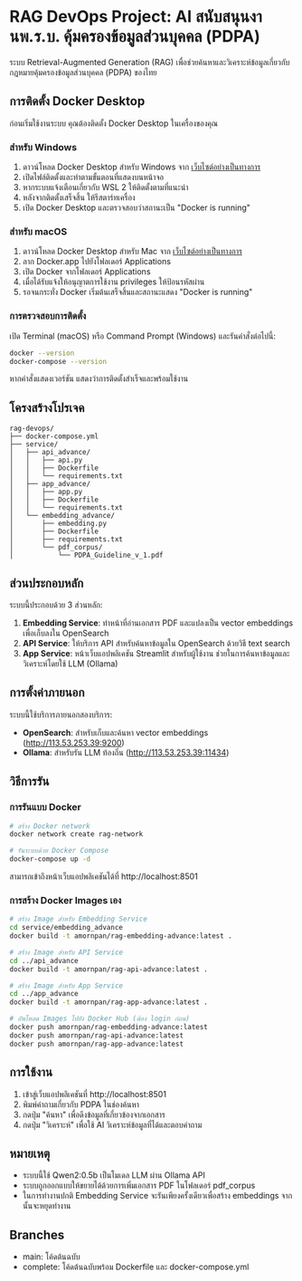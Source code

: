 # RAG DevOps Project: AI สนับสนุนงานพ.ร.บ. คุ้มครองข้อมูลส่วนบุคคล (PDPA)

ระบบ Retrieval-Augmented Generation (RAG) เพื่อช่วยค้นหาและวิเคราะห์ข้อมูลเกี่ยวกับกฎหมายคุ้มครองข้อมูลส่วนบุคคล (PDPA) ของไทย

## การติดตั้ง Docker Desktop

ก่อนเริ่มใช้งานระบบ คุณต้องติดตั้ง Docker Desktop ในเครื่องของคุณ

### สำหรับ Windows

1. ดาวน์โหลด Docker Desktop สำหรับ Windows จาก [เว็บไซต์อย่างเป็นทางการ](https://www.docker.com/products/docker-desktop)
2. เปิดไฟล์ติดตั้งและทำตามขั้นตอนที่แสดงบนหน้าจอ
3. หากระบบแจ้งเตือนเกี่ยวกับ WSL 2 ให้ติดตั้งตามที่แนะนำ
4. หลังจากติดตั้งเสร็จสิ้น ให้รีสตาร์ทเครื่อง
5. เปิด Docker Desktop และตรวจสอบว่าสถานะเป็น "Docker is running"

### สำหรับ macOS

1. ดาวน์โหลด Docker Desktop สำหรับ Mac จาก [เว็บไซต์อย่างเป็นทางการ](https://www.docker.com/products/docker-desktop)
2. ลาก Docker.app ไปยังโฟลเดอร์ Applications
3. เปิด Docker จากโฟลเดอร์ Applications
4. เมื่อได้รับแจ้งให้อนุญาตการใช้งาน privileges ให้ป้อนรหัสผ่าน
5. รอจนกระทั่ง Docker เริ่มต้นเสร็จสิ้นและสถานะแสดง "Docker is running"

### การตรวจสอบการติดตั้ง

เปิด Terminal (macOS) หรือ Command Prompt (Windows) และรันคำสั่งต่อไปนี้:

```bash
docker --version
docker-compose --version
```

หากคำสั่งแสดงเวอร์ชัน แสดงว่าการติดตั้งสำเร็จและพร้อมใช้งาน

## โครงสร้างโปรเจค

```
rag-devops/
├── docker-compose.yml
├── service/
│   ├── api_advance/
│   │   ├── api.py
│   │   ├── Dockerfile
│   │   └── requirements.txt
│   ├── app_advance/
│   │   ├── app.py
│   │   ├── Dockerfile
│   │   └── requirements.txt
│   └── embedding_advance/
│       ├── embedding.py
│       ├── Dockerfile
│       ├── requirements.txt
│       └── pdf_corpus/
│           └── PDPA_Guideline_v_1.pdf
```

## ส่วนประกอบหลัก

ระบบนี้ประกอบด้วย 3 ส่วนหลัก:

1. **Embedding Service**: ทำหน้าที่อ่านเอกสาร PDF และแปลงเป็น vector embeddings เพื่อเก็บลงใน OpenSearch
2. **API Service**: ให้บริการ API สำหรับค้นหาข้อมูลใน OpenSearch ด้วยวิธี text search
3. **App Service**: หน้าเว็บแอปพลิเคชัน Streamlit สำหรับผู้ใช้งาน ช่วยในการค้นหาข้อมูลและวิเคราะห์โดยใช้ LLM (Ollama)

## การตั้งค่าภายนอก

ระบบนี้ใช้บริการภายนอกสองบริการ:
- **OpenSearch**: สำหรับเก็บและค้นหา vector embeddings (http://113.53.253.39:9200)
- **Ollama**: สำหรับรัน LLM ท้องถิ่น (http://113.53.253.39:11434)

## วิธีการรัน

### การรันแบบ Docker

```bash
# สร้าง Docker network
docker network create rag-network

# รันระบบด้วย Docker Compose
docker-compose up -d
```

สามารถเข้าถึงหน้าเว็บแอปพลิเคชันได้ที่ http://localhost:8501

### การสร้าง Docker Images เอง

```bash
# สร้าง Image สำหรับ Embedding Service
cd service/embedding_advance
docker build -t amornpan/rag-embedding-advance:latest .

# สร้าง Image สำหรับ API Service
cd ../api_advance
docker build -t amornpan/rag-api-advance:latest .

# สร้าง Image สำหรับ App Service
cd ../app_advance
docker build -t amornpan/rag-app-advance:latest .

# อัพโหลด Images ไปยัง Docker Hub (ต้อง login ก่อน)
docker push amornpan/rag-embedding-advance:latest
docker push amornpan/rag-api-advance:latest
docker push amornpan/rag-app-advance:latest
```

## การใช้งาน

1. เข้าสู่เว็บแอปพลิเคชันที่ http://localhost:8501
2. พิมพ์คำถามเกี่ยวกับ PDPA ในช่องค้นหา
3. กดปุ่ม "ค้นหา" เพื่อดึงข้อมูลที่เกี่ยวข้องจากเอกสาร
4. กดปุ่ม "วิเคราะห์" เพื่อใช้ AI วิเคราะห์ข้อมูลที่ได้และตอบคำถาม

## หมายเหตุ

- ระบบนี้ใช้ Qwen2:0.5b เป็นโมเดล LLM ผ่าน Ollama API
- ระบบถูกออกแบบให้ขยายได้ด้วยการเพิ่มเอกสาร PDF ในโฟลเดอร์ pdf_corpus
- ในการทำงานปกติ Embedding Service จะรันเพียงครั้งเดียวเพื่อสร้าง embeddings จากนั้นจะหยุดทำงาน

## Branches

- main: โค้ดต้นฉบับ
- complete: โค้ดต้นฉบับพร้อม Dockerfile และ docker-compose.yml
